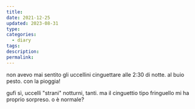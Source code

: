 ```yaml
---
title: 
date: 2021-12-25
updated: 2023-08-31
type: 
categories:
  - diary
tags: 
description: 
permalink: 
---
```

non avevo mai sentito gli uccellini cinguettare alle 2:30 di notte. al buio pesto. con la pioggia!

gufi sì, uccelli "strani" notturni, tanti. ma il cinguettio tipo fringuello mi ha proprio sorpreso. o è normale?
